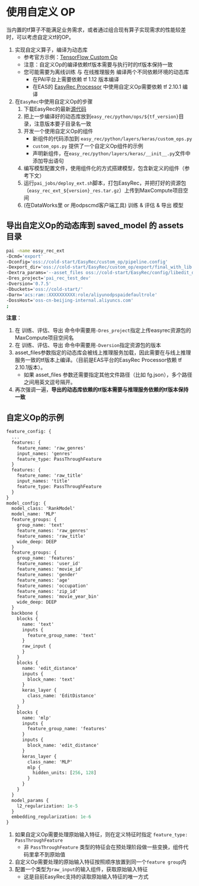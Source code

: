 # 使用自定义 OP

当内置的tf算子不能满足业务需求，或者通过组合现有算子实现需求的性能较差时，可以考虑自定义tf的OP。

1. 实现自定义算子，编译为动态库
   - 参考官方示例：[TensorFlow Custom Op](https://github.com/tensorflow/custom-op/)
   - 注意：自定义Op的编译依赖tf版本需要与执行时的tf版本保持一致
   - 您可能需要为离线训练 与 在线推理服务 编译两个不同依赖环境的动态库
     - 在PAI平台上需要依赖 tf 1.12 版本编译
     - 在EAS的 [EasyRec Processor](https://help.aliyun.com/zh/pai/user-guide/easyrec) 中使用自定义Op需要依赖 tf 2.10.1 编译
1. 在`EasyRec`中使用自定义Op的步骤
   1. 下载EasyRec的最新[源代码](https://github.com/alibaba/EasyRec)
   1. 把上一步编译好的动态库放到`easy_rec/python/ops/${tf_version}`目录，注意版本要子目录名一致
   1. 开发一个使用自定义Op的组件
      - 新组件的代码添加到 `easy_rec/python/layers/keras/custom_ops.py`
      - `custom_ops.py` 提供了一个自定义Op组件的示例
      - 声明新组件，在`easy_rec/python/layers/keras/__init__.py`文件中添加导出语句
   1. 编写模型配置文件，使用组件化的方式搭建模型，包含新定义的组件（参考下文）
   1. 运行`pai_jobs/deploy_ext.sh`脚本，打包EasyRec，并把打好的资源包（`easy_rec_ext_${version}_res.tar.gz`）上传到MaxCompute项目空间
   1. (在DataWorks里 or 用odpscmd客户端工具) 训练 & 评估 & 导出 模型

## 导出自定义Op的动态库到 saved_model 的 assets 目录

```bash
pai -name easy_rec_ext
-Dcmd='export'
-Dconfig='oss://cold-start/EasyRec/custom_op/pipeline.config'
-Dexport_dir='oss://cold-start/EasyRec/custom_op/export/final_with_lib'
-Dextra_params='--asset_files oss://cold-start/EasyRec/config/libedit_distance.so'
-Dres_project='pai_rec_test_dev'
-Dversion='0.7.5'
-Dbuckets='oss://cold-start/'
-Darn='acs:ram::XXXXXXXXXX:role/aliyunodpspaidefaultrole'
-DossHost='oss-cn-beijing-internal.aliyuncs.com'
;
```

**注意**：

1. 在 训练、评估、导出 命令中需要用`-Dres_project`指定上传easyrec资源包的MaxCompute项目空间名
1. 在 训练、评估、导出 命令中需要用`-Dversion`指定资源包的版本
1. asset_files参数指定的动态库会被线上推理服务加载，因此需要在与线上推理服务一致的tf版本上编译。（目前是EAS平台的EasyRec Processor依赖 tf 2.10.1版本）。
   - 如果 asset_files 参数还需要指定其他文件路径（比如 fg.json），多个路径之间用英文逗号隔开。
1. 再次强调一遍，**导出的动态库依赖的tf版本需要与推理服务依赖的tf版本保持一致**

## 自定义Op的示例

```protobuf
feature_config: {
  ...
  features: {
    feature_name: 'raw_genres'
    input_names: 'genres'
    feature_type: PassThroughFeature
  }
  features: {
    feature_name: 'raw_title'
    input_names: 'title'
    feature_type: PassThroughFeature
  }
}
model_config: {
  model_class: 'RankModel'
  model_name: 'MLP'
  feature_groups: {
    group_name: 'text'
    feature_names: 'raw_genres'
    feature_names: 'raw_title'
    wide_deep: DEEP
  }
  feature_groups: {
    group_name: 'features'
    feature_names: 'user_id'
    feature_names: 'movie_id'
    feature_names: 'gender'
    feature_names: 'age'
    feature_names: 'occupation'
    feature_names: 'zip_id'
    feature_names: 'movie_year_bin'
    wide_deep: DEEP
  }
  backbone {
    blocks {
      name: 'text'
      inputs {
        feature_group_name: 'text'
      }
      raw_input {
      }
    }
    blocks {
      name: 'edit_distance'
      inputs {
        block_name: 'text'
      }
      keras_layer {
        class_name: 'EditDistance'
      }
    }
    blocks {
      name: 'mlp'
      inputs {
        feature_group_name: 'features'
      }
      inputs {
        block_name: 'edit_distance'
      }
      keras_layer {
        class_name: 'MLP'
        mlp {
          hidden_units: [256, 128]
        }
      }
    }
  }
  model_params {
    l2_regularization: 1e-5
  }
  embedding_regularization: 1e-6
}
```

1. 如果自定义Op需要处理原始输入特征，则在定义特征时指定 `feature_type: PassThroughFeature`
   - 非 `PassThroughFeature` 类型的特征会在预处理阶段做一些变换，组件代码里拿不到原始值
1. 自定义Op需要处理的原始输入特征按照顺序放置到同一个`feature group`内
1. 配置一个类型为`raw_input`的输入组件，获取原始输入特征
   - 这是目前EasyRec支持的读取原始输入特征的唯一方式
